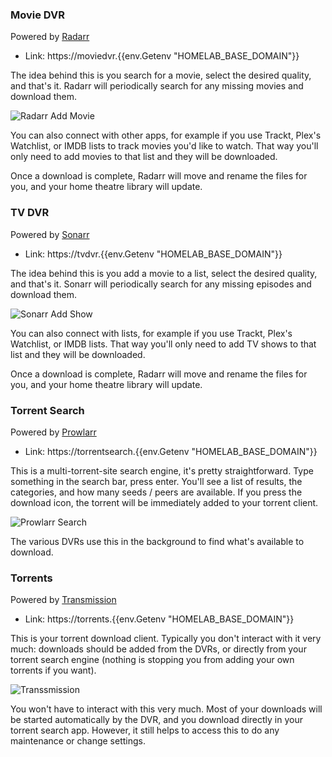 ### Movie DVR

Powered by [Radarr][radarr-docs]

- Link: https://moviedvr.{{env.Getenv "HOMELAB_BASE_DOMAIN"}}

The idea behind this is you search for a movie, select the desired quality, and that's it. Radarr will periodically search for any missing movies and download them.

![Radarr Add Movie](https://user-images.githubusercontent.com/4729/210125492-4d0c069c-78a1-413b-a5e5-5efd6ac52be8.png)

You can also connect with other apps, for example if you use Trackt, Plex's Watchlist, or IMDB lists to track movies you'd like to watch. That way you'll only need to add movies to that list and they will be downloaded.

Once a download is complete, Radarr will move and rename the files for you, and your home theatre library will update.

### TV DVR

Powered by [Sonarr][sonarr-docs]

- Link: https://tvdvr.{{env.Getenv "HOMELAB_BASE_DOMAIN"}}

The idea behind this is you add a movie to a list, select the desired quality, and that's it. Sonarr will periodically search for any missing episodes and download them.

![Sonarr Add Show](https://user-images.githubusercontent.com/4729/210187766-17b31e1c-9569-4523-9aaf-d8de104741da.png)

You can also connect with lists, for example if you use Trackt, Plex's Watchlist, or IMDB lists. That way you'll only need to add TV shows to that list and they will be downloaded.

Once a download is complete, Radarr will move and rename the files for you, and your home theatre library will update.

### Torrent Search

Powered by [Prowlarr][prowlarr-docs]

- Link: https://torrentsearch.{{env.Getenv "HOMELAB_BASE_DOMAIN"}}

This is a multi-torrent-site search engine, it's pretty straightforward. Type something in the search bar, press enter. You'll see a list of results, the categories, and how many seeds / peers are available. If you press the download icon, the torrent will be immediately added to your torrent client.

![Prowlarr Search](https://user-images.githubusercontent.com/4729/210187763-2ff992c2-6ffe-4b82-bfab-dc40dabb3ec8.png)

The various DVRs use this in the background to find what's available to download.

### Torrents

Powered by [Transmission][transmission-homepage]

- Link: https://torrents.{{env.Getenv "HOMELAB_BASE_DOMAIN"}}

This is your torrent download client. Typically you don't interact with it very much: downloads should be added from the DVRs, or directly from your torrent search engine (nothing is stopping you from adding your own torrents if you want).

![Transsmission](https://user-images.githubusercontent.com/4729/210187767-086b7e2a-c89a-4b87-b73a-7f13c3a8e478.png)

You won't have to interact with this very much. Most of your downloads will be started automatically by the DVR, and you download directly in your torrent search app. However, it still helps to access this to do any maintenance or change settings.

[radarr-docs]: https://wiki.servarr.com/radarr
[sonarr-docs]: https://wiki.servarr.com/en/sonarr
[prowlarr-docs]: https://wiki.servarr.com/en/prowlarr
[transmission-homepage]: https://transmissionbt.com/
